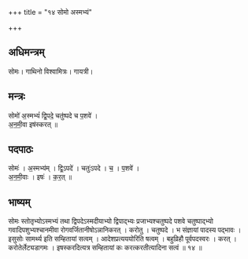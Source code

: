+++
title = "१४ सोमो अस्मभ्यं"

+++
## अधिमन्त्रम्
सोमः। गाथिनो विश्वामित्रः। गायत्री।

## मन्त्रः
सोमो॑ अ॒स्मभ्यं॑ द्वि॒पदे॒ चतु॑ष्पदे च प॒शवे॑ ।  
अ॒न॒मी॒वा इष॑स्करत् ॥

## पदपाठः
सोमः॑ । अ॒स्मभ्य॑म् । द्वि॒ऽपदे॑ । चतुः॑ऽपदे । च॒ । प॒शवे॑ ।  
अ॒न॒मी॒वाः । इषः॑ । क॒र॒त् ॥

## भाष्यम्
सोमः स्तोतृभ्योऽस्मभ्यं तथा द्विपदेऽस्मदीयाभ्यो द्विपाद्भ्यः प्रजाभ्यश्चतुष्पदे पशवे चतुष्पाद्भ्यो गवादिपशुभ्यश्चानमीवा रोगवर्जितानीषोऽन्नानिकरत् । करोतु । चतुष्पदे । भ संज्ञायां पादस्य पद्भावः । इसुसोः सामर्थ्य इति सम्हितायां सत्वम् । आदेशप्रत्यययोरिति षत्वम् । बहुव्रिहौ पूर्वपदस्वरः । करत् । करोतेर्लेट्यडागमः । इषस्करदित्यत्र सम्हितायां कः करत्करतीत्यादिना सत्वं ॥ १४ ॥